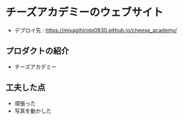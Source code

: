 # チーズアカデミーのウェブサイト
- デプロイ先  : https://miyagihiroto0830.github.io/cheese_academy/
## プロダクトの紹介
-  チーズアカデミー
 
## 工夫した点
- 頑張った
- 写真を動かした